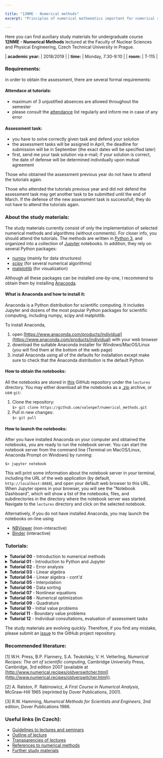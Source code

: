 ```yaml
---

title: "12NME - Numerical methods" 
excerpt: "Principles of numerical mathematics important for numerical solving of problems related mainly to physics and technology are demonstrated using Python programming language. The course covers methods to solve algebraic equations, nonlinear equations, ordinary differential equations (initial and boundary value problems), methods for interpolation and extrapolation, numerical optimization, and data sorting."

---
```


Here you can find auxiliary study materials for undergraduate course <b>12NME - Numerical Methods</b> lectured at the Faculty of Nuclear Sciences and Physical Engineering, Czech Technical University in Prague.

| **academic year:** | 2018/2019 |
| **time:** | Monday, 7:30-9:10 |
| **room:** | T-115 |

### Requirements:

in order to obtain the assessment, there are several formal requirements: 

#### Attendace at tutorials:
- maximum of 3 unjustified absences are allowed throughout the semester  
- please consult the [attendance](https://docs.google.com/spreadsheets/d/1HYbvij7V8GOHL2nAOiQV4H2cIj47VBQIGBNvZAQG7YQ/edit?usp=sharing) list regularly and inform me in case of any error

#### Assessment task:
- you have to solve correctly given task and defend your solution  
- the assessment tasks will be assigned in April, the deadline for submission will be in September (the exact dates will be specified later)  
- first, send me your task solution via e-mail; if your solution is correct, the date of defense will be determined individually upon mutual agreement

Those who obtained the assessment previous year do not have to attend the tutorials again.

Those who attended the tutorials previous year and did not defend the assessment task may get another task to be submitted until the end of March. If the defense of the new assessment task is successfull, they do not have to attend the tutorials again.

### About the study materials:

The study materials currently consist of only the implementation of selected numerical methods and algorithms (without comments). For closer info, you should attend the tutorials. The methods are written in [Python 3](https://www.python.org/), and organized into a collection of [Jupyter](https://www.jupyter.org) notebooks. In addition, they rely on several Python packages:
- [numpy](https://numpy.org/) (mainly for data structures)
- [scipy](https://www.scipy.org/) (for several numerical algorithms)
- [matplotlib](https://matplotlib.org/) (for visualization)

Although all these packages can be installed one-by-one, I recommend to obtain them by installing [Anaconda](https://www.anaconda.com/).

#### What is Anaconda and how to install it:

Anaconda is a Python distribution for scientific computing. It includes Jupyter and dozens of the most popular Python packages for scientific computing, including numpy, scipy and matplotlib. 

To install Anaconda, 
1. open [https://www.anaconda.com/products/individual](https://www.anaconda.com/products/individual) with your web browser
2. download the suitable Anaconda installer for Windows/MacOS/Linux (you will find them at the bottom of the web page)
3. install Anaconda using all of the defaults for installation except make sure to check that the Anaconda distribution is the default Python

#### How to obtain the notebooks:

All the notebooks are stored in [this](https://github.com/valenpe7/numerical_methods) GitHub repository under the `lectures` directory. You may either download all the notebooks as a [.zip](https://github.com/valenpe7/numerical_methods/archive/master.zip) archive, or use `git`:

1. Clone the repository:  
```$> git clone https://github.com/valenpe7/numerical_methods.git```
2. Pull in new changes:  
``` $> git pull ```

#### How to launch the notebooks:

After you have installed Anaconda on your computer and obtained the notebooks, you are ready to run the notebook server. You can start the notebook server from the command line (Terminal on MacOS/Linux, Anaconda Prompt on Windows) by running:
```
$> jupyter notebook
```
This will print some information about the notebook server in your terminal, including the URL of the web application (by default, `http://localhost:8888`), and open your default web browser to this URL. When Jupyter opens in your browser, you will see the "Notebook Dashboard", which will show a list of the notebooks, files, and subdirectories in the directory where the notebook server was started. Navigate to the `lectures` directory and click on the selected notebook.

Alternatively, if you do not have installed Anaconda, you may launch the notebooks on-line using

* [NBViewer](https://nbviewer.jupyter.org) (non-interactive)
* [Binder](https://mybinder.org) (interactive)

### Tutorials:

<section class="page__content" itemprop="text">

<details class="page__content" itemprop="text">
  <summary>
    <b>Tutorial 00</b> - Introduction to numerical methods
  </summary>
  <p>
    Organization of tutorials, installation and setup of required tools 
  </p>
</details>

<details class="page__content" itemprop="text">
  <summary>
    <b>Tutorial 01</b> - Introduction to Python and Jupyter
  </summary>
  <p>
    Basic concepts and features of Python, numeric and math-related functions and data types, Jupyter environment, numpy, scipy, matplotlib (<a href="https://nbviewer.jupyter.org/github/valenpe7/numerical_methods/blob/master/lectures/01-introduction.ipynb">nbviever</a>, <a href="https://mybinder.org/v2/gh/valenpe7/numerical_methods/HEAD?filepath=lectures%2F01-introduction.ipynb">binder</a>, <a href="https://raw.githubusercontent.com/valenpe7/numerical_methods/master/lectures/01-introduction.ipynb">ipynb</a>)
  </p>
</details>

<details class="page__content" itemprop="text">
  <summary>
    <b>Tutorial 02</b> - Error analysis
  </summary>
  <p>
    Floating point representation of numbers, roundoff error, truncation error, numerical stability and condition number (<a href="https://nbviewer.jupyter.org/github/valenpe7/numerical_methods/blob/master/lectures/02-error_analysis.ipynb">nbviever</a>, <a href="https://mybinder.org/v2/gh/valenpe7/numerical_methods/HEAD?filepath=lectures%2F02-error_analysis.ipynb">binder</a>, <a href="https://raw.githubusercontent.com/valenpe7/numerical_methods/master/lectures/02-error_analysis.ipynb">ipynb</a>)
  </p>
</details>

<details class="page__content" itemprop="text">
  <summary>
    <b>Tutorial 03</b> - Linear algebra
  </summary>
  <p>
    Basic linear algebra operations, direct methods for solving linear equation systems, forward and backward substitution, Gaussian elimination, LU decomposition, Thomas algorithm (<a href="https://nbviewer.jupyter.org/github/valenpe7/numerical_methods/blob/master/lectures/03-linear_algebra.ipynb">nbviever</a>, <a href="https://mybinder.org/v2/gh/valenpe7/numerical_methods/HEAD?filepath=lectures%2F03-linear_algebra.ipynb">binder</a>, <a href="https://raw.githubusercontent.com/valenpe7/numerical_methods/master/lectures/03-linear_algebra.ipynb">ipynb</a>)
  </p>
</details>

<details class="page__content" itemprop="text">
  <summary>
    <b>Tutorial 04</b> - Linear algebra - cont'd
  </summary>
  <p>
    Iterative methods for solving linear equation systems, Jacobi method, Gauss-Seidel method, successive overrelaxation method, power iteration and eigensystems, conjugate gradient method (<a href="https://nbviewer.jupyter.org/github/valenpe7/numerical_methods/blob/master/lectures/04-linear_algebra_contd.ipynb">nbviever</a>, <a href="https://mybinder.org/v2/gh/valenpe7/numerical_methods/HEAD?filepath=lectures%2F04-linear_algebra_contd.ipynb">binder</a>, <a href="https://raw.githubusercontent.com/valenpe7/numerical_methods/master/lectures/04-linear_algebra_contd.ipynb">ipynb</a>)
  </p>
</details>

<details class="page__content" itemprop="text">
  <summary>
    <b>Tutorial 05</b> - Interpolation
  </summary>
  <p>
    Interpolation and extrapolation, piece-wise linear interpolation, Lagrange interpolation and Neville's algorithm, Newton interpolation, Chebyshev approximation and polynomials, cubic spline, least square approximation (<a href="https://nbviewer.jupyter.org/github/valenpe7/numerical_methods/blob/master/lectures/05-interpolation.ipynb">nbviever</a>, <a href="https://mybinder.org/v2/gh/valenpe7/numerical_methods/HEAD?filepath=lectures%2F05-interpolation.ipynb">binder</a>, <a href="https://raw.githubusercontent.com/valenpe7/numerical_methods/master/lectures/05-interpolation.ipynb">ipynb</a>)
  </p>
</details>

<details class="page__content" itemprop="text">
  <summary>
    <b>Tutorial 06</b> - Data sorting 
  </summary>
  <p>
    Various algorithms for data sorting and their comparison, bubble sort, selection sort, insertion sort, shell sort, quicksort, heap sort, benchmarking (<a href="https://nbviewer.jupyter.org/github/valenpe7/numerical_methods/blob/master/lectures/06-data_sorting.ipynb">nbviever</a>, <a href="https://mybinder.org/v2/gh/valenpe7/numerical_methods/HEAD?filepath=lectures%2F06-data_sorting.ipynb">binder</a>, <a href="https://raw.githubusercontent.com/valenpe7/numerical_methods/master/lectures/06-data_sorting.ipynb">ipynb</a>)
  </p>
</details>

<details class="page__content" itemprop="text">
  <summary>
    <b>Tutorial 07</b> - Nonlinear equations 
  </summary>
  <p>
    Root finding and nonlinear set of equations, bisection method, secant method, false position method, Newton-Raphson method (<a href="https://nbviewer.jupyter.org/github/valenpe7/numerical_methods/blob/master/lectures/07-nonlinear_equations.ipynb">nbviever</a>, <a href="https://mybinder.org/v2/gh/valenpe7/numerical_methods/HEAD?filepath=lectures%2F07-nonlinear_equations.ipynb">binder</a>, <a href="https://raw.githubusercontent.com/valenpe7/numerical_methods/master/lectures/07-nonlinear_equations.ipynb">ipynb</a>)
  </p>
</details>

<details class="page__content" itemprop="text">
  <summary>
    <b>Tutorial 08</b> - Numerical optimization
  </summary>
  <p>
    Search for extremes of functions, golden section search, parabolic interpolation search, gradient descent (<a href="https://nbviewer.jupyter.org/github/valenpe7/numerical_methods/blob/master/lectures/08-optimization.ipynb">nbviever</a>, <a href="https://mybinder.org/v2/gh/valenpe7/numerical_methods/HEAD?filepath=lectures%2F08-optimization.ipynb">binder</a>, <a href="https://raw.githubusercontent.com/valenpe7/numerical_methods/master/lectures/08-optimization.ipynb">ipynb</a>)
  </p>
</details>

<details class="page__content" itemprop="text">
  <summary>
    <b>Tutorial 09</b> - Quadrature
  </summary>
  <p>
    Numerical integration of functions, rectangular rule, trapezoidal rule, Simpson's rule, Romberg's method, Gaussian quadrature, Monte-Carlo integration and random number generators (<a href="https://nbviewer.jupyter.org/github/valenpe7/numerical_methods/blob/master/lectures/09-quadrature.ipynb">nbviever</a>, <a href="https://mybinder.org/v2/gh/valenpe7/numerical_methods/HEAD?filepath=lectures%2F09-quadrature.ipynb">binder</a>, <a href="https://raw.githubusercontent.com/valenpe7/numerical_methods/master/lectures/09-quadrature.ipynb">ipynb</a>)
  </p>
</details>

<details class="page__content" itemprop="text">
  <summary>
    <b>Tutorial 10</b> - Initial value problems
  </summary>
  <p>
    Initial value problems of ordinary differential equations, explicit and implicit Euler's method, Runge-Kutta methods, Leap-Frog, Adams-Bashford, Adams-Moulton, predictor-corrector, Bulirsch-Stoer algorithm, stiff equations (<a href="https://nbviewer.jupyter.org/github/valenpe7/numerical_methods/blob/master/lectures/10-initial_value_problems.ipynb">nbviever</a>, <a href="https://mybinder.org/v2/gh/valenpe7/numerical_methods/HEAD?filepath=lectures%2F10-initial_value_problems.ipynb">binder</a>, <a href="https://raw.githubusercontent.com/valenpe7/numerical_methods/master/lectures/10-initial_value_problems.ipynb">ipynb</a>)
  </p>
</details>

<details class="page__content" itemprop="text">
  <summary>
    <b>Tutorial 11</b> - Boundary value problems
  </summary>
  <p>
    Boundary value problems of ordinary differential equations, finite difference method, shooting method (<a href="https://nbviewer.jupyter.org/github/valenpe7/numerical_methods/blob/master/lectures/11-boundary_value_problems.ipynb">nbviever</a>, <a href="https://mybinder.org/v2/gh/valenpe7/numerical_methods/HEAD?filepath=lectures%2F11-boundary_value_problems.ipynb">binder</a>, <a href="https://raw.githubusercontent.com/valenpe7/numerical_methods/master/lectures/11-boundary_value_problems.ipynb">ipynb</a>)
  </p>
</details>

<details class="page__content" itemprop="text">
  <summary>
    <b>Tutorial 12</b> - Individual consultations, evaluation of assessment tasks
  </summary>
  <p>
    Final tutorial, refreshing of selected topics
  </p>
</details>

</section>

The study materials are evolving quickly. Therefore, if you find any mistake, please submit an [issue](https://github.com/valenpe7/numerical_methods/issues) to the GitHub project repository.

### Recommended literature:

[1] W.H. Press, B.P. Flannery, S.A. Teukolsky, V. H. Vetterling, *Numerical Recipes: The art of scientific computing*, Cambridge University Press, Cambridge, 3rd edition 2007 (available at [http://www.numerical.recipes/oldverswitcher.html](http://www.numerical.recipes/oldverswitcher.html)).

[2] A. Ralston, P. Rabinowicz, *A First Course in Numerical Analysis*, McGraw-Hill 1965 (reprinted by Dover Publications, 2001).

[3] R.W. Hamming, *Numerical Methods for Scientists and Engineers*, 2nd edition, Dover Publications 1986.

### Useful links (in Czech):

- [Guidelines to lectures and seminars](http://kfe.fjfi.cvut.cz/~limpouch/numet/NMECvic.pdf)
- [Outline of lecture](http://kfe.fjfi.cvut.cz/~limpouch/numet/sylnum.html)
- [Transparencies of lectures](http://kfe.fjfi.cvut.cz/~limpouch/numet/lecnum.html)
- [References to numerical methods](http://kfe.fjfi.cvut.cz/~limpouch/numet/refnum.html)
- [Further study materials](http://kfe.fjfi.cvut.cz/~vachal/edu/nme/)

